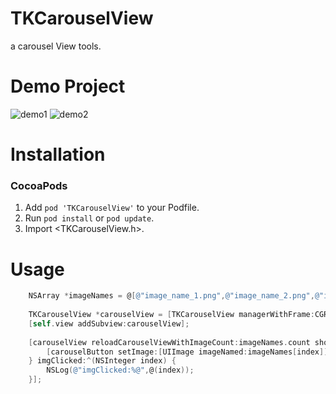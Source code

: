 # TKCarouselView
a carousel View tools.

Demo Project
==============

![demo1](https://github.com/libtinker/TKCarouselView/blob/master/TKCarouselView/demo3.png)
![demo2](https://github.com/libtinker/TKCarouselView/blob/master/TKCarouselView/demo4.png)

Installation
==============
### CocoaPods
1. Add `pod 'TKCarouselView'` to your Podfile.
2. Run `pod install` or `pod update`.
3. Import \<TKCarouselView.h\>.

Usage
==============

``` objective-c
    NSArray *imageNames = @[@"image_name_1.png",@"image_name_2.png",@"image_name_3.png",@"image_name_4.png"];
    
    TKCarouselView *carouselView = [TKCarouselView managerWithFrame:CGRectMake(0, 0, self.view.bounds.size.width, self.view.bounds.size.width/2)];
    [self.view addSubview:carouselView];
    
    [carouselView reloadCarouselViewWithImageCount:imageNames.count showImageBlock:^(UIButton *carouselButton, NSInteger index) {
        [carouselButton setImage:[UIImage imageNamed:imageNames[index]] forState:UIControlStateNormal];
    } imgClicked:^(NSInteger index) {
        NSLog(@"imgClicked:%@",@(index));
    }];
```



